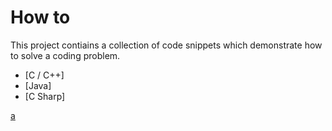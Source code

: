 # How to
This project contiains a collection of code snippets which demonstrate how to solve a coding problem.

- [C / C++]
- [Java]
- [C Sharp]


[a](#1)
     
